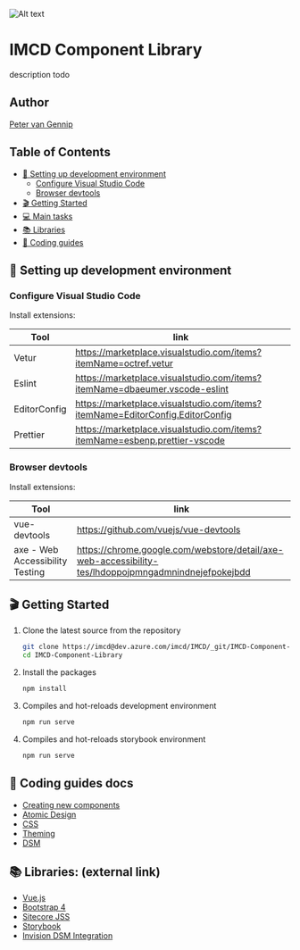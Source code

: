 ![Alt text](./src/assets/images/imcd-company-logo.png?raw=true "Title")

# IMCD Component Library
description todo

## Author
[Peter van Gennip](mailto:peter.van.gennip@valtech.com)

## Table of Contents
- [🔨 Setting up development environment](#🔨-setting-up-development-environment)
  - [Configure Visual Studio Code](#configure-visual-studio-code)
  - [Browser devtools](#browser-devtools)
- [🎬 Getting Started](#🎬-getting-started)
- [💻 Main tasks](#💻-main-tasks)
- [📚 Libraries](#libraries)
- [🧭 Coding guides](#coding-guides)


## 🔨 Setting up development environment

### Configure Visual Studio Code

Install extensions:

| Tool                      | link                                                                                    |
| ------------------------  | --------------------------------------------------------------------------------------- |
| Vetur                     | <https://marketplace.visualstudio.com/items?itemName=octref.vetur>                      |
| Eslint                    | <https://marketplace.visualstudio.com/items?itemName=dbaeumer.vscode-eslint>            |
| EditorConfig              | <https://marketplace.visualstudio.com/items?itemName=EditorConfig.EditorConfig>         |
| Prettier                  | <https://marketplace.visualstudio.com/items?itemName=esbenp.prettier-vscode>            |

### Browser devtools

Install extensions:

| Tool                            | link                                                                                                    |
| ------------------------        | ------------------------------------------------------------------------------------------------------- |
| vue-devtools                    | <https://github.com/vuejs/vue-devtools>                                                                 |
| axe - Web Accessibility Testing | <https://chrome.google.com/webstore/detail/axe-web-accessibility-tes/lhdoppojpmngadmnindnejefpokejbdd>  |

## 🎬 Getting Started

1. Clone the latest source from the repository

    ```sh
    git clone https://imcd@dev.azure.com/imcd/IMCD/_git/IMCD-Component-Library
    cd IMCD-Component-Library
    ```

2. Install the packages

    ```sh
    npm install
    ```

3. Compiles and hot-reloads development environment

    ```sh
    npm run serve
    ```  

4. Compiles and hot-reloads storybook environment

    ```sh
    npm run serve
    ```      

## 🧭 Coding guides docs

- [Creating new components](docs/guidelines/new-components.md)
- [Atomic Design](docs/guidelines/atomic.md)
- [CSS](docs/guidelines/css.md)    
- [Theming](docs/guidelines/theming.md)
- [DSM](docs/guidelines/dsm.md)

## 📚 Libraries: (external link)

- [Vue.js](https://vuejs.org/)
- [Bootstrap 4](https://getbootstrap.com)
- [Sitecore JSS](https://jss.sitecore.net/)
- [Storybook](https://storybook.js.org/)
- [Invision DSM Integration](https://support.invisionapp.com/hc/en-us/articles/115005685166/)






